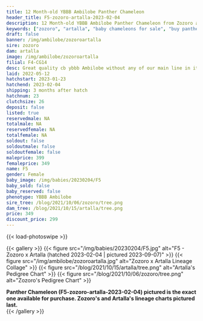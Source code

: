 ```yaml
---
title: 12 Month-old YBBB Ambilobe Panther Chameleon
header_title: F5-zozoro-artalla-2023-02-04
description: 12 Month-old YBBB Ambilobe Panther Chameleon from Zozoro and Artalla. Great quality cb ybbb Ambilobe without any of our main line in it (except Alla). Slight lip issue - fully healed We've included sire and dam dendrograms if available, but you can view our Zozoro or Artalla breeder pages for more information.
keywords: ["zozoro", "artalla", "baby chameleons for sale", "buy panther chameleon", "panther for sale", "panther chameleon price", "ambilobe panther chameleon"]
draft: false
banner: /img/ambilobe/zozoroartalla
sire: zozoro
dam: artalla
image: /img/ambilobe/zozoroartalla
filial: F4-CG14
desc: Great quality cb ybbb Ambilobe without any of our main line in it (except Alla).
laid: 2022-05-12
hatchstart: 2023-01-23
hatchend: 2023-02-04
shipping: 3 months after hatch
hatchnum: 23
clutchsize: 26
deposit: false
listed: true
reservedmale: NA
totalmale: NA
reservedfemale: NA
totalfemale: NA
soldout: false
soldoutmale: false
soldoutfemale: false
maleprice: 399
femaleprice: 349
name: F5
gender: Female
baby_image: /img/babies/20230204/F5
baby_sold: false
baby_reserved: false
phenotype: YBBB Ambilobe
sire_tree: /blog/2021/10/06/zozoro/tree.png
dam_tree: /blog/2021/10/15/artalla/tree.png
price: 349
discount_price: 299
---
```


{{< load-photoswipe >}}

{{< gallery >}}
  {{< figure src="/img/babies/20230204/F5.jpg" alt="F5 - Zozoro x Artalla (hatched 2023-02-04 | pictured 2023-09-07)" >}}
  {{< figure src="/img/ambilobe/zozoroartalla.jpg" alt="Zozoro x Artalla Lineage Collage" >}}
  {{< figure src="/blog/2021/10/15/artalla/tree.png" alt="Artalla's Pedigree Chart" >}}
  {{< figure src="/blog/2021/10/06/zozoro/tree.png" alt="Zozoro's Pedigree Chart" >}}
  <figcaption><strong>Panther Chameleon (F5-zozoro-artalla-2023-02-04) pictured is the exact one available for purchase. Zozoro's  and Artalla's lineage charts pictured last.</strong></figcaption>
{{< /gallery >}}
